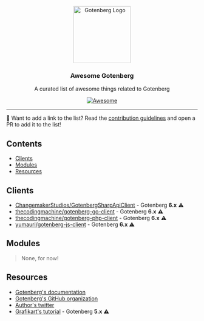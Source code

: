 <p align="center">
    <img src="https://user-images.githubusercontent.com/8983173/130322857-185831e2-f041-46eb-a17f-0a69d066c4e5.png" alt="Gotenberg Logo" width="150" height="150" />
<h3 align="center">Awesome Gotenberg</h3>
<p align="center">A curated list of awesome things related to Gotenberg</p>
<p align="center">
    <a href="https://github.com/sindresorhus/awesome">
        <img alt="Awesome" src="https://cdn.rawgit.com/sindresorhus/awesome/d7305f38d29fed78fa85652e3a63e154dd8e8829/media/badge.svg">
    </a>
</p>

---

👋 Want to add a link to the list? Read the [contribution guidelines](CONTRIBUTING.md) and open a PR to add it to the list! 

## Contents

* [Clients](#clients)
* [Modules](#modules)
* [Resources](#resources)

## Clients

* [ChangemakerStudios/GotenbergSharpApiClient](https://github.com/ChangemakerStudios/GotenbergSharpApiClient) - Gotenberg **6.x** ⚠️
* [thecodingmachine/gotenberg-go-client](https://github.com/thecodingmachine/gotenberg-go-client) - Gotenberg **6.x** ⚠️
* [thecodingmachine/gotenberg-php-client](https://github.com/thecodingmachine/gotenberg-php-client) - Gotenberg **6.x** ⚠️
* [yumauri/gotenberg-js-client](https://github.com/yumauri/gotenberg-js-client) - Gotenberg **6.x** ⚠️

## Modules

> None, for now!

## Resources

* [Gotenberg's documentation](https://gotenberg.dev)
* [Gotenberg's GitHub organization](https://github.com/gotenberg)
* [Author's twitter](https://twitter.com/gulnap)
* [Grafikart's tutorial](https://grafikart.fr/tutoriels/gotenberg-php-pdf-1157) - Gotenberg **5.x** ⚠️